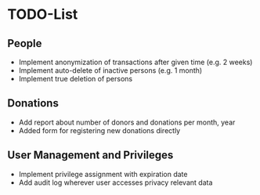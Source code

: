 # TODO-List

## People

* Implement anonymization of transactions after given time (e.g. 2 weeks)
* Implement auto-delete of inactive persons (e.g. 1 month)
* Implement true deletion of persons

## Donations

* Add report about number of donors and donations per month, year
* Added form for registering new donations directly

## User Management and Privileges

* Implement privilege assignment with expiration date
* Add audit log wherever user accesses privacy relevant data

